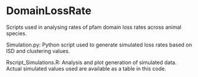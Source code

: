 # DomainLossRate
Scripts used in analysing rates of pfam domain loss rates across animal species.


Simulation.py: Python script used to generate simulated loss rates based on ISD and clustering values.

Rscript_Simulations.R: Analysis and plot generation of simulated data. Actual simulated values used are available as a table in this code.

